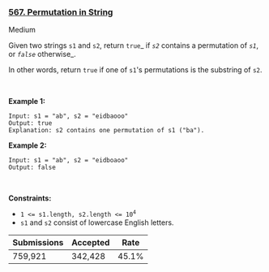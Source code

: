 ### [567. Permutation in String](https://leetcode.com/problems/permutation-in-string)

Medium

Given two strings `` s1 `` and `` s2 ``, return `` true ``_ if _`` s2 ``_ contains a permutation of _`` s1 ``_, or _`` false ``_ otherwise_.

In other words, return `` true `` if one of `` s1 ``'s permutations is the substring of `` s2 ``.

 

__Example 1:__

```
Input: s1 = "ab", s2 = "eidbaooo"
Output: true
Explanation: s2 contains one permutation of s1 ("ba").
```

__Example 2:__

```
Input: s1 = "ab", s2 = "eidboaoo"
Output: false
```

 

__Constraints:__

*   <code>1 <= s1.length, s2.length <= 10<sup>4</sup></code>
*   `` s1 `` and `` s2 `` consist of lowercase English letters.

| Submissions    | Accepted     | Rate   |
| -------------- | ------------ | ------ |
| 759,921 | 342,428 | 45.1% |